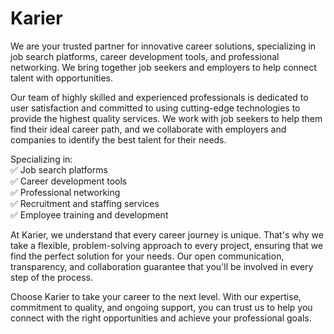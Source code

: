 # Karier

We are your trusted partner for innovative career solutions, specializing in job search platforms, career development tools, and professional networking. We bring together job seekers and employers to help connect talent with opportunities.

Our team of highly skilled and experienced professionals is dedicated to user satisfaction and committed to using cutting-edge technologies to provide the highest quality services. We work with job seekers to help them find their ideal career path, and we collaborate with employers and companies to identify the best talent for their needs.

Specializing in:  
✅ Job search platforms  
✅ Career development tools  
✅ Professional networking  
✅ Recruitment and staffing services  
✅ Employee training and development  

At Karier, we understand that every career journey is unique. That's why we take a flexible, problem-solving approach to every project, ensuring that we find the perfect solution for your needs. Our open communication, transparency, and collaboration guarantee that you'll be involved in every step of the process.

Choose Karier to take your career to the next level. With our expertise, commitment to quality, and ongoing support, you can trust us to help you connect with the right opportunities and achieve your professional goals.
